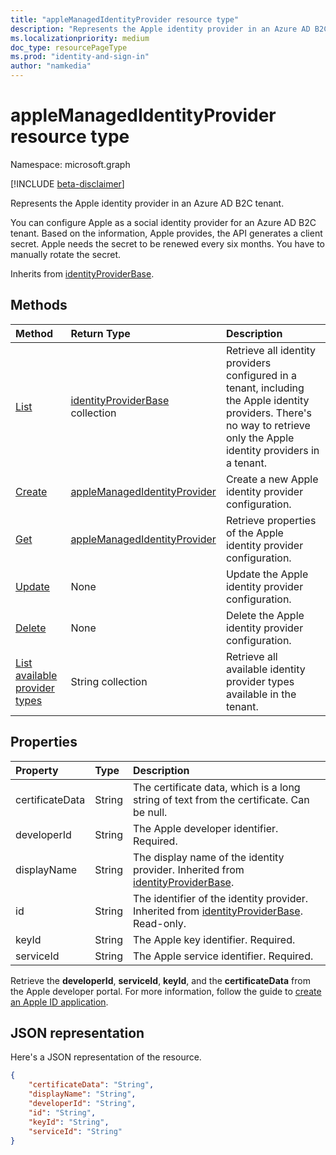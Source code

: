 ```yaml
---
title: "appleManagedIdentityProvider resource type"
description: "Represents the Apple identity provider in an Azure AD B2C tenant."
ms.localizationpriority: medium
doc_type: resourcePageType
ms.prod: "identity-and-sign-in"
author: "namkedia"
---
```


# appleManagedIdentityProvider resource type
Namespace: microsoft.graph

[!INCLUDE [beta-disclaimer](../../includes/beta-disclaimer.md)]

Represents the Apple identity provider in an Azure AD B2C tenant.

You can configure Apple as a social identity provider for an Azure AD B2C tenant. Based on the information, Apple provides, the API generates a client secret. Apple needs the secret to be renewed every six months. You have to manually rotate the secret.

Inherits from [identityProviderBase](../resources/identityproviderbase.md).

## Methods

| Method       | Return Type  |Description|
|:---------------|:--------|:----------|
|[List](../api/identitycontainer-list-identityproviders.md)|[identityProviderBase](../resources/identityproviderbase.md) collection|Retrieve all identity providers configured in a tenant, including the Apple identity providers. There's no way to retrieve only the Apple identity providers in a tenant.|
|[Create](../api/identitycontainer-post-identityproviders.md)|[appleManagedIdentityProvider](../resources/applemanagedidentityprovider.md) |Create a new Apple identity provider configuration.|
|[Get](../api/identityproviderbase-get.md) |[appleManagedIdentityProvider](../resources/applemanagedidentityprovider.md) |Retrieve properties of the Apple identity provider configuration.|
|[Update](../api/identityproviderbase-update.md)|None|Update the Apple identity provider configuration.|
|[Delete](../api/identityproviderbase-delete.md)|None|Delete the Apple identity provider configuration.|
|[List available provider types](../api/identityproviderbase-availableprovidertypes.md)|String collection|Retrieve all available identity provider types available in the tenant.|


## Properties

|Property|Type|Description|
|:---------------|:--------|:----------|
|certificateData|String|The certificate data, which is a long string of text from the certificate. Can be null.|
|developerId|String|The Apple developer identifier. Required.|
|displayName|String|The display name of the identity provider. Inherited from [identityProviderBase](../resources/identityproviderbase.md).|
|id|String|The identifier of the identity provider. Inherited from [identityProviderBase](../resources/identityproviderbase.md). Read-only.|
|keyId|String|The Apple key identifier. Required.|
|serviceId|String|The Apple service identifier. Required.|

Retrieve the **developerId**, **serviceId**, **keyId**, and the **certificateData** from the Apple developer portal. For more information, follow the guide to [create an Apple ID application](/azure/active-directory-b2c/identity-provider-apple-id?pivots=b2c-user-flow#create-an-apple-id-application).

## JSON representation

Here's a JSON representation of the resource.

<!-- {
  "blockType": "resource",
  "@odata.type": "microsoft.graph.appleManagedIdentityProvider"
} -->

```json
{
    "certificateData": "String",
    "displayName": "String",
    "developerId": "String",
    "id": "String",
    "keyId": "String",
    "serviceId": "String"
}
```

<!-- uuid: 8fcb5dbc-d5aa-4681-8e31-b001d5168d79
2021-03-30 14:57:30 UTC -->
<!--
{
  "type": "#page.annotation",
 "description": "appleIdentityProvider",
  "keywords": "",
  "section": "documentation",
  "tocPath": "",
  "suppressions": []
}
-->

